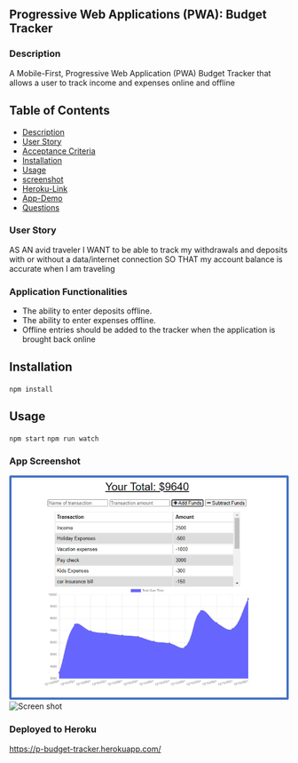 ## Progressive Web Applications (PWA): Budget Tracker

### Description
A Mobile-First, Progressive Web Application (PWA) Budget Tracker that allows a user to track income and expenses online and offline

## Table of Contents
- [Description](#description)
- [User Story](#user-story)
- [Acceptance Criteria](#acceptance-criteria)
- [Installation](#installation)
- [Usage](#usage)
- [screenshot](#App-Screenshot)
- [Heroku-Link](#App-Deployed-to-Heroku)
- [App-Demo](#App-Demo)
- [Questions](#questions)

### User Story
AS AN avid traveler
I WANT to be able to track my withdrawals and deposits with or without a data/internet connection
SO THAT my account balance is accurate when I am traveling 

### Application Functionalities

- The ability to enter deposits offline.
- The ability to enter expenses offline.
- Offline entries should be added to the tracker when the application is brought back online
## Installation
`npm install`
  
## Usage
`npm start`
`npm run watch`

### App Screenshot
![Budget Tracker](./public/imges/Screenshot.png)
![Screen shot](./public/imges/Budget_tracker_screenshot.gif)

###  Deployed to Heroku
https://p-budget-tracker.herokuapp.com/







